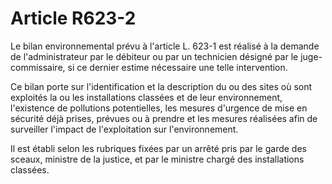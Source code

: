 # Article R623-2

Le bilan environnemental prévu à l'article L. 623-1 est réalisé à la demande de l'administrateur par le débiteur ou par un technicien désigné par le juge-commissaire, si ce dernier estime nécessaire une telle intervention.

Ce bilan porte sur l'identification et la description du ou des sites où sont exploités la ou les installations classées et de leur environnement, l'existence de pollutions potentielles, les mesures d'urgence de mise en sécurité déjà prises, prévues ou à prendre et les mesures réalisées afin de surveiller l'impact de l'exploitation sur l'environnement.

Il est établi selon les rubriques fixées par un arrêté pris par le garde des sceaux, ministre de la justice, et par le ministre chargé des installations classées.
